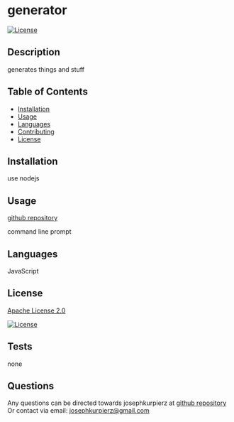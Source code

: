 # generator

  [![License](https://img.shields.io/badge/License-Apache_2.0-blue.svg)](https://opensource.org/licenses/Apache-2.0)
  ## Description
  generates things and stuff

  ## Table of Contents 
  - [Installation](#installation)
  - [Usage](#usage)
  - [Languages](#languages)
  - [Contributing](#contributing)
  - [License](#license)
  
  ## Installation
  use nodejs

  ## Usage
  [github repository](github.com/josephkurpierz)

  command line prompt

  
  ## Languages
  JavaScript

  
  ## License 
  [Apache License 2.0](https://choosealicense.com/licenses/apache-2.0/) 

  [![License](https://img.shields.io/badge/License-Apache_2.0-blue.svg)](https://opensource.org/licenses/Apache-2.0)
  

  ## Tests
  none

  ## Questions
  Any questions can be directed towards josephkurpierz at [github repository](github.com/josephkurpierz)
  Or contact via email: josephkurpierz@gmail.com
